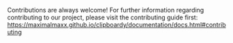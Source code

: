 Contributions are always welcome!
For further information regarding contributing to our project, please visit the contributing guide first:
https://maximalmaxx.github.io/clipboardy/documentation/docs.html#contributing
